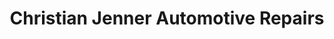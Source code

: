 ---
title: "Christian Jenner Automotive Repairs"
url: /tongala/christian-jenner-automotive-repairs/
shop: car repair
---